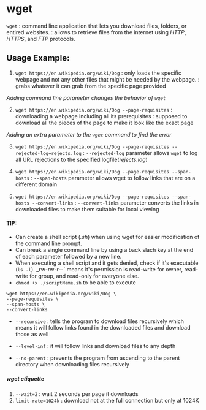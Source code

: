 # wget

`wget`
: command line application that lets you download files, folders, or entired websites.
: allows to retrieve files from the internet using _HTTP_, _HTTPS_, and _FTP_ protocols.

## Usage Example:

1. `wget https://en.wikipedia.org/wiki/Dog`
: only loads the specific webpage and not any other files that might be needed by the webpage.
: grabs whatever it can grab from the specific page provided

_Adding command line parameter changes the behavior of `wget`_

2. `wget https://en.wikipedia.org/wiki/Dog --page-requisites`
: downloading a webpage including all its prerequisites
: supposed to download all the pieces of the page to make it look like the exact page

_Adding an extra parameter to the `wget` command to find the error_

3. `wget https://en.wikipedia.org/wiki/Dog --page-requisites --rejected-log=rejects.log`
: `--rejected-log` parameter allows `wget` to log all URL rejections to the specified logfile(_rejects.log_)

4. `wget https://en.wikipedia.org/wiki/Dog --page-requisites --span-hosts`
: `--span-hosts` parameter allows wget to follow links that are on a different domain

5. `wget https://en.wikipedia.org/wiki/Dog --page-requisites --span-hosts --convert-links`
: `--convert-links` parameter converts the links in downloaded files to make them suitable for local viewing

#### **TIP:**

- Can create a shell script (_.sh_) when using wget for easier modification of the command line prompt. 
- Can break a single command line by using a back slach key at the end of each parameter followed by a new line.
- When executing a shell script and it gets denied, check if it's executable (`ls -l`). _rw-rw-r--` means it's permission is read-write for owner, read-write for group, and read-only for everyone else. 
- `chmod +x ./scriptName.sh` to be able to execute
```
wget https://en.wikipedia.org/wiki/Dog \
--page-requisites \
--span-hosts \
--convert-links
```

- `--recursive`
: tells the program to download files recursively which means it will follow links found in the downloaded files and download those as well

- `--level-inf`
: it will follow links and download files to any depth
- `--no-parent`
: prevents the program from ascending to the parent directory when downloading files recursively

##### wget etiquette
1. `--wait=2`
: wait 2 seconds per page it downloads
2. `limit-rate=1024k`
: download not at the full connection but only at 1024K

